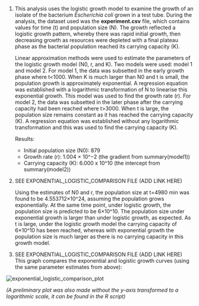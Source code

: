1) This analysis uses the logistic growth model to examine the growth of an isolate of the bacterium _Escherichia coli_ grown in a test tube. During the analysis, the dataset used was the **experiment.csv** file, which contains values for time (t) and population size (N). The growth reflected a logistic growth pattern, whereby there was rapid initial growth, then decreasing growth as resources were depleted with a final plateau phase as the bacterial population reached its carrying capacity (K).

   Linear approximation methods were used to estimate the parameters of the logistic growth model (N0, r, and K). Two models were used: model 1 and model 2. For model 1, the data was subsetted in the early growth phase where t<1000. When K is much larger than N0 and t is small, the population growth is approximately exponential. A regression equation was established with a logarithmic transformation of N to linearise this exponential growth. This model was used to find the growth rate (r). For model 2, the data was subsetted in the later phase after the carrying capacity had been reached where t>3000. When t is large, the population size remains constant as it has reached the carrying capacity (K). A regression equation was established without any logarithmic transformation and this was used to find the carrying capacity (K).

   Results: 
     - Initial population size (N0): 879
     - Growth rate (r): 1.004 × 10^−2 (the gradient from summary(model1))
     - Carrying capacity (K): 6.000 x 10^10 (the intercept from summary(model2))

3) SEE EXPONENTIAL_LOGISTIC_COMPARISON FILE (ADD LINK HERE)

   Using the estimates of N0 and r, the population size at t=4980 min was found to be 4.553712×10^24, assuming the population grows exponentially. At the same time point, under logistic growth, the population size is predicted to be 6×10^10. The population size under exponential growth is larger than under logistic growth, as expected. As t is large, under the logistic growth model the carrying capacity of 6×10^10 has been reached, whereas with exponential growth the population size is much larger as there is no carrying capacity in this growth model. 

4) SEE EXPONENTIAL_LOGISTIC_COMPARISON FILE (ADD LINK HERE) This graph compares the exponential and logistic growth curves (using the same parameter estimates from above):

  ![exponential_logistic_comparison_plot](https://github.com/user-attachments/assets/e6bef9a0-cc13-498d-871c-33f7eedf4bc2)

 _(A preliminary plot was also made without the y-axis transformed to a logarithmic scale, it can be found in the R script)_
